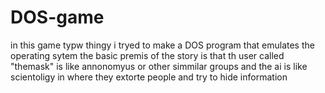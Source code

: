 # DOS-game
in this game typw thingy i tryed to make a DOS program that emulates  the operating sytem  the basic premis of the story is that th user called "themask" is like annonomyus or other simmilar groups and the ai is like scientoligy in where they extorte people and try to hide information 
